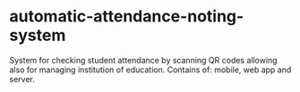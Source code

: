 # automatic-attendance-noting-system
System for checking student attendance by scanning QR codes allowing also for managing institution of education. Contains of: mobile, web app and server.
